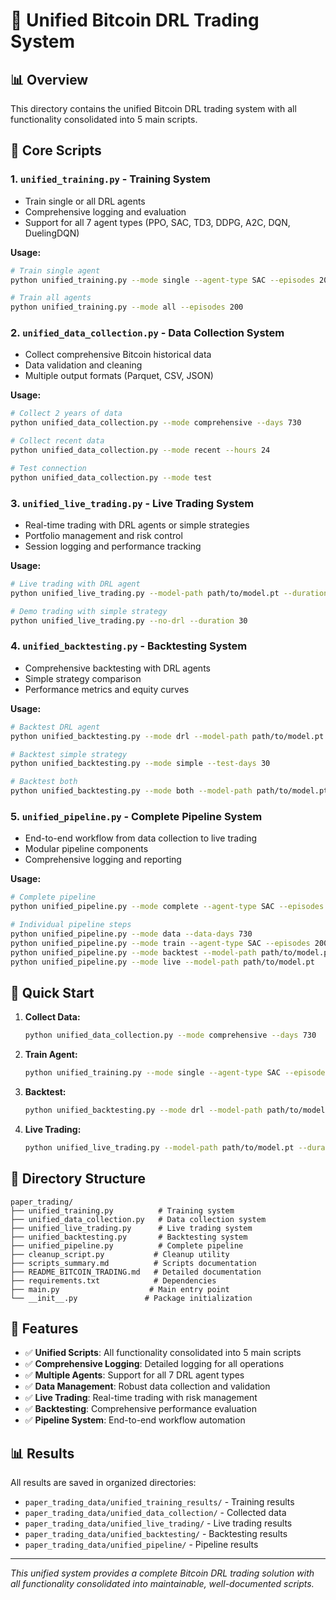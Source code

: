 # 🚀 Unified Bitcoin DRL Trading System

## 📊 **Overview**
This directory contains the unified Bitcoin DRL trading system with all functionality consolidated into 5 main scripts.

## 🎯 **Core Scripts**

### 1. **`unified_training.py`** - Training System
- Train single or all DRL agents
- Comprehensive logging and evaluation
- Support for all 7 agent types (PPO, SAC, TD3, DDPG, A2C, DQN, DuelingDQN)

**Usage:**
```bash
# Train single agent
python unified_training.py --mode single --agent-type SAC --episodes 200

# Train all agents
python unified_training.py --mode all --episodes 200
```

### 2. **`unified_data_collection.py`** - Data Collection System
- Collect comprehensive Bitcoin historical data
- Data validation and cleaning
- Multiple output formats (Parquet, CSV, JSON)

**Usage:**
```bash
# Collect 2 years of data
python unified_data_collection.py --mode comprehensive --days 730

# Collect recent data
python unified_data_collection.py --mode recent --hours 24

# Test connection
python unified_data_collection.py --mode test
```

### 3. **`unified_live_trading.py`** - Live Trading System
- Real-time trading with DRL agents or simple strategies
- Portfolio management and risk control
- Session logging and performance tracking

**Usage:**
```bash
# Live trading with DRL agent
python unified_live_trading.py --model-path path/to/model.pt --duration 60

# Demo trading with simple strategy
python unified_live_trading.py --no-drl --duration 30
```

### 4. **`unified_backtesting.py`** - Backtesting System
- Comprehensive backtesting with DRL agents
- Simple strategy comparison
- Performance metrics and equity curves

**Usage:**
```bash
# Backtest DRL agent
python unified_backtesting.py --mode drl --model-path path/to/model.pt --test-days 30

# Backtest simple strategy
python unified_backtesting.py --mode simple --test-days 30

# Backtest both
python unified_backtesting.py --mode both --model-path path/to/model.pt --test-days 30
```

### 5. **`unified_pipeline.py`** - Complete Pipeline System
- End-to-end workflow from data collection to live trading
- Modular pipeline components
- Comprehensive logging and reporting

**Usage:**
```bash
# Complete pipeline
python unified_pipeline.py --mode complete --agent-type SAC --episodes 200

# Individual pipeline steps
python unified_pipeline.py --mode data --data-days 730
python unified_pipeline.py --mode train --agent-type SAC --episodes 200
python unified_pipeline.py --mode backtest --model-path path/to/model.pt
python unified_pipeline.py --mode live --model-path path/to/model.pt
```

## 🎯 **Quick Start**

1. **Collect Data:**
   ```bash
   python unified_data_collection.py --mode comprehensive --days 730
   ```

2. **Train Agent:**
   ```bash
   python unified_training.py --mode single --agent-type SAC --episodes 200
   ```

3. **Backtest:**
   ```bash
   python unified_backtesting.py --mode drl --model-path path/to/model.pt --test-days 30
   ```

4. **Live Trading:**
   ```bash
   python unified_live_trading.py --model-path path/to/model.pt --duration 60
   ```

## 📁 **Directory Structure**
```
paper_trading/
├── unified_training.py          # Training system
├── unified_data_collection.py   # Data collection system
├── unified_live_trading.py      # Live trading system
├── unified_backtesting.py       # Backtesting system
├── unified_pipeline.py          # Complete pipeline
├── cleanup_script.py           # Cleanup utility
├── scripts_summary.md          # Scripts documentation
├── README_BITCOIN_TRADING.md   # Detailed documentation
├── requirements.txt            # Dependencies
├── main.py                    # Main entry point
└── __init__.py               # Package initialization
```

## 🎉 **Features**
- ✅ **Unified Scripts**: All functionality consolidated into 5 main scripts
- ✅ **Comprehensive Logging**: Detailed logging for all operations
- ✅ **Multiple Agents**: Support for all 7 DRL agent types
- ✅ **Data Management**: Robust data collection and validation
- ✅ **Live Trading**: Real-time trading with risk management
- ✅ **Backtesting**: Comprehensive performance evaluation
- ✅ **Pipeline System**: End-to-end workflow automation

## 📊 **Results**
All results are saved in organized directories:
- `paper_trading_data/unified_training_results/` - Training results
- `paper_trading_data/unified_data_collection/` - Collected data
- `paper_trading_data/unified_live_trading/` - Live trading results
- `paper_trading_data/unified_backtesting/` - Backtesting results
- `paper_trading_data/unified_pipeline/` - Pipeline results

---
*This unified system provides a complete Bitcoin DRL trading solution with all functionality consolidated into maintainable, well-documented scripts.*
